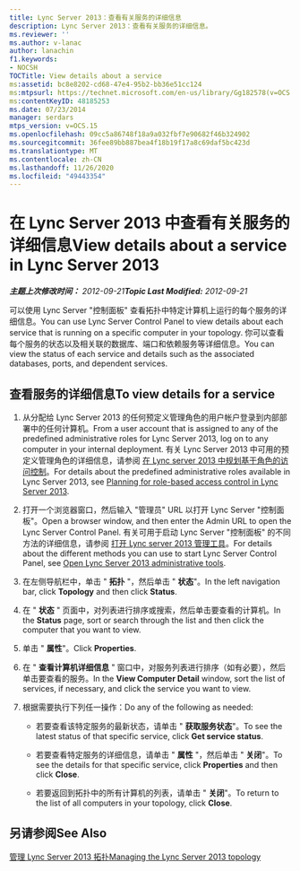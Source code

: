 ```yaml
---
title: Lync Server 2013：查看有关服务的详细信息
description: Lync Server 2013：查看有关服务的详细信息。
ms.reviewer: ''
ms.author: v-lanac
author: lanachin
f1.keywords:
- NOCSH
TOCTitle: View details about a service
ms:assetid: bc8e8202-cd68-47e4-95b2-bb36e51cc124
ms:mtpsurl: https://technet.microsoft.com/en-us/library/Gg182578(v=OCS.15)
ms:contentKeyID: 48185253
ms.date: 07/23/2014
manager: serdars
mtps_version: v=OCS.15
ms.openlocfilehash: 09cc5a86748f18a9a032fbf7e90682f46b324902
ms.sourcegitcommit: 36fee89bb887bea4f18b19f17a8c69daf5bc423d
ms.translationtype: MT
ms.contentlocale: zh-CN
ms.lasthandoff: 11/26/2020
ms.locfileid: "49443354"
---
```

# <a name="view-details-about-a-service-in-lync-server-2013"></a><span data-ttu-id="aebb9-103">在 Lync Server 2013 中查看有关服务的详细信息</span><span class="sxs-lookup"><span data-stu-id="aebb9-103">View details about a service in Lync Server 2013</span></span>

<div data-xmlns="http://www.w3.org/1999/xhtml">

<div class="topic" data-xmlns="http://www.w3.org/1999/xhtml" data-msxsl="urn:schemas-microsoft-com:xslt" data-cs="https://msdn.microsoft.com/">

<div data-asp="https://msdn2.microsoft.com/asp">



</div>

<div id="mainSection">

<div id="mainBody"><span data-ttu-id="aebb9-104">

<span> </span></span><span class="sxs-lookup"><span data-stu-id="aebb9-104">

<span> </span></span></span>

<span data-ttu-id="aebb9-105">_**主题上次修改时间：** 2012-09-21_</span><span class="sxs-lookup"><span data-stu-id="aebb9-105">_**Topic Last Modified:** 2012-09-21_</span></span>

<span data-ttu-id="aebb9-106">可以使用 Lync Server "控制面板" 查看拓扑中特定计算机上运行的每个服务的详细信息。</span><span class="sxs-lookup"><span data-stu-id="aebb9-106">You can use Lync Server Control Panel to view details about each service that is running on a specific computer in your topology.</span></span> <span data-ttu-id="aebb9-107">你可以查看每个服务的状态以及相关联的数据库、端口和依赖服务等详细信息。</span><span class="sxs-lookup"><span data-stu-id="aebb9-107">You can view the status of each service and details such as the associated databases, ports, and dependent services.</span></span>

<div>

## <a name="to-view-details-for-a-service"></a><span data-ttu-id="aebb9-108">查看服务的详细信息</span><span class="sxs-lookup"><span data-stu-id="aebb9-108">To view details for a service</span></span>

1.  <span data-ttu-id="aebb9-109">从分配给 Lync Server 2013 的任何预定义管理角色的用户帐户登录到内部部署中的任何计算机。</span><span class="sxs-lookup"><span data-stu-id="aebb9-109">From a user account that is assigned to any of the predefined administrative roles for Lync Server 2013, log on to any computer in your internal deployment.</span></span> <span data-ttu-id="aebb9-110">有关 Lync Server 2013 中可用的预定义管理角色的详细信息，请参阅 [在 Lync server 2013 中规划基于角色的访问控制](lync-server-2013-planning-for-role-based-access-control.md)。</span><span class="sxs-lookup"><span data-stu-id="aebb9-110">For details about the predefined administrative roles available in Lync Server 2013, see [Planning for role-based access control in Lync Server 2013](lync-server-2013-planning-for-role-based-access-control.md).</span></span>

2.  <span data-ttu-id="aebb9-111">打开一个浏览器窗口，然后输入 "管理员" URL 以打开 Lync Server "控制面板"。</span><span class="sxs-lookup"><span data-stu-id="aebb9-111">Open a browser window, and then enter the Admin URL to open the Lync Server Control Panel.</span></span> <span data-ttu-id="aebb9-112">有关可用于启动 Lync Server "控制面板" 的不同方法的详细信息，请参阅 [打开 Lync server 2013 管理工具](lync-server-2013-open-lync-server-administrative-tools.md)。</span><span class="sxs-lookup"><span data-stu-id="aebb9-112">For details about the different methods you can use to start Lync Server Control Panel, see [Open Lync Server 2013 administrative tools](lync-server-2013-open-lync-server-administrative-tools.md).</span></span>

3.  <span data-ttu-id="aebb9-113">在左侧导航栏中，单击 " **拓扑** "，然后单击 " **状态**"。</span><span class="sxs-lookup"><span data-stu-id="aebb9-113">In the left navigation bar, click **Topology** and then click **Status**.</span></span>

4.  <span data-ttu-id="aebb9-114">在 " **状态** " 页面中，对列表进行排序或搜索，然后单击要查看的计算机。</span><span class="sxs-lookup"><span data-stu-id="aebb9-114">In the **Status** page, sort or search through the list and then click the computer that you want to view.</span></span>

5.  <span data-ttu-id="aebb9-115">单击 " **属性**"。</span><span class="sxs-lookup"><span data-stu-id="aebb9-115">Click **Properties**.</span></span>

6.  <span data-ttu-id="aebb9-116">在 " **查看计算机详细信息** " 窗口中，对服务列表进行排序（如有必要），然后单击要查看的服务。</span><span class="sxs-lookup"><span data-stu-id="aebb9-116">In the **View Computer Detail** window, sort the list of services, if necessary, and click the service you want to view.</span></span>

7.  <span data-ttu-id="aebb9-117">根据需要执行下列任一操作：</span><span class="sxs-lookup"><span data-stu-id="aebb9-117">Do any of the following as needed:</span></span>
    
      - <span data-ttu-id="aebb9-118">若要查看该特定服务的最新状态，请单击 " **获取服务状态**"。</span><span class="sxs-lookup"><span data-stu-id="aebb9-118">To see the latest status of that specific service, click **Get service status**.</span></span>
    
      - <span data-ttu-id="aebb9-119">若要查看特定服务的详细信息，请单击 " **属性** "，然后单击 " **关闭**"。</span><span class="sxs-lookup"><span data-stu-id="aebb9-119">To see the details for that specific service, click **Properties** and then click **Close**.</span></span>
    
      - <span data-ttu-id="aebb9-120">若要返回到拓扑中的所有计算机的列表，请单击 " **关闭**"。</span><span class="sxs-lookup"><span data-stu-id="aebb9-120">To return to the list of all computers in your topology, click **Close**.</span></span>

</div>

<div>

## <a name="see-also"></a><span data-ttu-id="aebb9-121">另请参阅</span><span class="sxs-lookup"><span data-stu-id="aebb9-121">See Also</span></span>


[<span data-ttu-id="aebb9-122">管理 Lync Server 2013 拓扑</span><span class="sxs-lookup"><span data-stu-id="aebb9-122">Managing the Lync Server 2013 topology</span></span>](lync-server-2013-managing-the-lync-server-topology.md)  
  

<span data-ttu-id="aebb9-123"></div>

</div>

<span> </span>

</div>

</div>

</span><span class="sxs-lookup"><span data-stu-id="aebb9-123"></div>

</div>

<span> </span>

</div>

</div>

</span></span></div>

